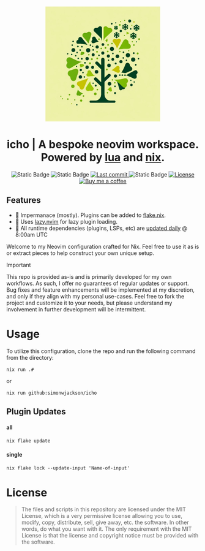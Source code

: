 <h3 align="center">
    <img src="./.github/assets/icho.jpg" width="300px"/>
</h3>
<h1 align="center">
    icho | A bespoke neovim workspace. Powered by <a href="https://neovim.io/doc/user/lua.html">lua</a> and <a href="https://nixos.org">nix</a>.
</h1>

<div align="center">
    <img alt="Static Badge" src="https://img.shields.io/badge/nixpkgs-unstable-d2a8ff?style=for-the-badge&logo=NixOS&logoColor=cba6f7&labelColor=161B22">
    <img alt="Static Badge" src="https://img.shields.io/badge/State-Forever_WIP-ff7b72?style=for-the-badge&logo=fireship&logoColor=ff7b72&labelColor=161B22">
    <a href="https://github.com/simonwjackson/icho/pulse">
      <img alt="Last commit" src="https://img.shields.io/github/last-commit/simonwjackson/icho?style=for-the-badge&logo=github&logoColor=D9E0EE&labelColor=302D41&color=9fdf9f"/>
    </a>
    <img alt="Static Badge" src="https://img.shields.io/badge/Powered_by-Endless_nights-79c0ff?style=for-the-badge&logo=nuke&logoColor=79c0ff&labelColor=161B22">
    <a href="https://github.com/simonwjackson/icho/tree/main/LICENSE">
      <img alt="License" src="https://img.shields.io/badge/License-MIT-907385605422448742?style=for-the-badge&logo=agpl&color=DDB6F2&logoColor=D9E0EE&labelColor=302D41">
    </a>
    <a href="https://www.buymeacoffee.com/simonwjackson">
      <img alt="Buy me a coffee" src="https://img.shields.io/badge/Buy%20me%20a%20coffee-grey?style=for-the-badge&logo=buymeacoffee&logoColor=D9E0EE&label=Sponsor&labelColor=302D41&color=ffff99" />
    </a>
</div>



## Features

* 🌿 Impermanace (mostly). Plugins can be added to [flake.nix](./flake.nix).
* 🦥 Uses [lazy.nvim](https://github.com/folke/lazy.nvim) for lazy plugin loading.
* 🏃 All runtime dependencies (plugins, LSPs, etc) are [updated daily](https://github.com/simonwjackson/icho/actions) @ 8:00am UTC

Welcome to my Neovim configuration crafted for Nix.
Feel free to use it as is or extract pieces to help construct your own unique setup.

> [!IMPORTANT]
> This repo is provided as-is and is primarily developed for my own workflows. As such, I offer no guarantees of regular updates or support. Bug fixes and feature enhancements will be implemented at my discretion, and only if they align with my personal use-cases. Feel free to fork the project and customize it to your needs, but please understand my involvement in further development will be intermittent.

# Usage

To utilize this configuration, clone the repo and run the following command from the directory:

```
nix run .#
```

or

```
nix run github:simonwjackson/icho
```

## Plugin Updates

#### all
```shell
nix flake update
```

#### single
```shell
nix flake lock --update-input 'Name-of-input'
```
<!--

```nix
{pkgs}:
{
  environment = {
    # Environment variables for the plugin (optional)
    # Example: GITHUB_USER = "simonwjackson";
  };
  environmentFiles = [
    # File paths to source for the plugin (optional)
    # Example: "/path/to/secure/env/file"
  ];
  replace = {
    # Replacements for the plugin (optional)
    # Example: flash = pkgs.vimPlugins.flash;
  };
}
```

## Repository Structure

```
|-[modules] -- Contains modules which are used to configure neovim
|-flake.nix -- Flake file
|-README.md -- This file
```

## Language Support

Most languages use [nvim-lspconfig](https://github.com/neovim/nvim-lspconfig) to set up language server. Additionally some languages also (or exclusively) use [null-ls](https://github.com/jose-elias-alvarez/null-ls.nvim) to extend capabilities.

### C/C++

**LSP Server**: [ccls](https://github.com/MaskRay/ccls)

### HTML

**Plugins**

- [nvim-ts-autotag](https://github.com/ellisonleao/glow.nvim/issues/44) for autoclosing and renaming html tags. Works with html, tsx, vue, svelte, and php

### Dhall

**LSP Server**: [dhall-lsp-server](https://github.com/dhall-lang/dhall-haskell/tree/main/dhall-lsp-server)

### Haskell

**LSP Server**: [haskell-language-server](https://github.com/haskell/haskell-language-server)

**Formatting**: [cabal-fmt](https://github.com/phadej/cabal-fmt)

### Java

** LSP Server**: [jdtls](https://github.com/mfussenegger/nvim-jdtls)

**Formatting**: [java-google-formater](https://github.com/google/google-java-format)

### Nix

**LSP Server**: [rnix-lsp](https://github.com/nix-community/rnix-lsp)

**Formatting**

rnix provides builtin formatting with [nixpkgs-fmt](https://github.com/nix-community/nixpkgs-fmt) but it is disabled and I am instead using null-ls with [alejandra](https://github.com/kamadorueda/alejandra)

### Python

**LSP Server**: [pyright](https://github.com/microsoft/pyright)

**Formatting**:

Using [black](https://github.com/psf/black) through null-ls

### Rust

**LSP Server**: [rust-analyzer](https://github.com/rust-analyzer/rust-analyzer)

**Formatting**

Rust analyzer provides builtin formatting with [rustfmt](https://github.com/rust-lang/rustfmt)

**Plugins**

- [rust-tools](https://github.com/simrat39/rust-tools.nvim)
- [crates.nvim](https://github.com/Saecki/crates.nvim)

### Scala

**LSP Server**: [metals](https://github.com/scalameta/nvim-metals)

### Typescript

**LSP Server**: [typescript-language-server](https://github.com/typescript-language-server/typescript-language-server)

**Linting**

Using [eslint](https://github.com/prettier/prettier) through null-ls.

**Formatting**

Disabled lsp server formatting, using [prettier](https://github.com/prettier/prettier) through null-ls.

## Plugins

This configuration includes a variety of plugins designed to enhance your Neovim experience, from LSP and Autopairs, to Completions, Git, Themes, and more. For a complete list and description of all plugins:

### LSP

- [fidget-nvim](https://github.com/j-hui/fidget.nvim) Standalone UI for nvim-lsp progress. Eye candy for the impatient.
- [nvim-lightbulb](https://github.com/kosayoda/nvim-lightbulb) shows a lightbulb in the sign column whenever a codeAction is available.
- [lsp-signature](https://github.com/ray-x/lsp_signature.nvim) Show function signature when you type.
- [nvim-lspconfig](https://github.com/neovim/nvim-lspconfig) common configurations for built-in language server
- [lspkind-nvim](https://github.com/onsails/lspkind.nvim) This tiny plugin adds vscode-like pictograms to neovim built-in lsp.
- [lspsaga.nvim](https://github.com/nvimdev/lspsaga.nvim) Neovim lsp enhance plugin.
- [null-ls.nvim](https://github.com/jose-elias-alvarez/null-ls.nvim) neovim as a language server to inject LSP diagnostics, code actions, etc.
- [nvim-code-action-menu](https://github.com/weilbith/nvim-code-action-menu) provides a handy pop-up menu for code actions
- [trouble.nvim](https://github.com/folke/trouble.nvim) pretty list of lsp data

### Autopairs

- [nvim-autopairs](https://github.com/windwp/nvim-autopairs) an autopair plugin for neovim

### ChatGPT

- [ChatGPT.nvim](https://github.com/jackMort/ChatGPT.nvim) a plugin for generating text with GPT-3.5 Turbo

### Completions

- [nvim-cmp](https://github.com/hrsh7th/nvim-cmp) a completion engine that utilizes sources (replaces nvim-compe)
  - [cmp-buffer](https://github.com/hrsh7th/cmp-buffer) a source for buffer words
  - [cmp-nvim-lsp](https://github.com/hrsh7th/cmp-nvim-lsp) a source for builtin LSP client
  - [cmp-vsnip](https://github.com/hrsh7th/cmp-vsnip) a source for vim-vsnip autocomplete
  - [cmp-path](https://github.com/hrsh7th/cmp-path) a source for path autocomplete
  - [crates.nvim](https://github.com/Saecki/crates.nvim) autocompletion of rust crate versions in `cargo.toml`

### Filetrees

- [nvim-tree-lua](https://github.com/kyazdani42/nvim-tree.lua) a file explorer tree written in lua. Using

### Git

- [gitsigns.nvim](https://github.com/lewis6991/gitsigns.nvim) a variety of git decorations

### Snippets

- [vim-vsnip](https://github.com/hrsh7th/vim-vsnip) a snippet plugin that supports LSP/VSCode's snippet format

### Statuslines

- [lualine.nvim](https://github.com/hoob3rt/lualine.nvim) statusline written in lua.

### Terminal

- [toggleterm.nvim](https://github.com/akinsho/toggleterm.nvim) a neovim plugin to persist and toggle multiple terminals during an editing session

### Themes

- [borealis](https://github.com/Gako358/borealis.nvim) a dark colorscheme with multiple options

### Treesitter

- Nix installation of treesitter
- [nvim-treesitter-context](https://github.com/romgrk/nvim-treesitter-context) a context bar using tree-sitter
- [nvim-ts-autotag](https://github.com/windwp/nvim-ts-autotag) uses treesitter to autoclose/rename html tags

### Utilities

- [telescope](https://github.com/nvim-telescope/telescope.nvim) an extendable fuzzy finder of lists. Working ripgrep and fd
- [which-key](https://github.com/folke/which-key.nvim) a popup that displays possible keybindings of command being typed

### Visuals

- [indent-blankline](https://github.com/lukas-reineke/indent-blankline.nvim) for indentation guides
- [nvim-web-devicons](https://github.com/kyazdani42/nvim-web-devicons) Plugins and colors for icons. Requires patched font

## Dependencies

- [plenary](https://github.com/nvim-lua/plenary.nvim) which is a dependency of some plugins, installed automatically if needed
-->

# License

> The files and scripts in this repository are licensed under the MIT License, which is a very
> permissive license allowing you to use, modify, copy, distribute, sell, give away, etc. the software.
> In other words, do what you want with it. The only requirement with the MIT License is that the license
> and copyright notice must be provided with the software.


